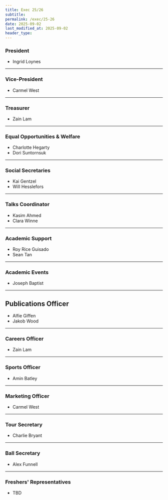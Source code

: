 ```yaml
---
title: Exec 25/26
subtitle: 
permalink: /exec/25-26
date: 2025-09-02
last_modified_at: 2025-09-02
header_type:
---
```


### President
- Ingrid Loynes

---

### Vice-President
- Carmel West

---

### Treasurer
- Zain Lam

---

### Equal Opportunities & Welfare
- Charlotte Hegarty
- Dori Suntornsuk

---

### Social Secretaries
- Kai Gentzel
- Will Hesslefors

---

### Talks Coordinator
- Kasim Ahmed
- Clara Winne

---

### Academic Support
- Roy Rice Guisado
- Sean Tan

---

### Academic Events
- Joseph Baptist

---

## Publications Officer
- Alfie Giffen
- Jakob Wood

---

### Careers Officer
- Zain Lam

---

### Sports Officer
- Amin Batley

---

### Marketing Officer
- Carmel West

---

### Tour Secretary
- Charlie Bryant

---

### Ball Secretary
- Alex Funnell

---

### Freshers' Representatives
- TBD